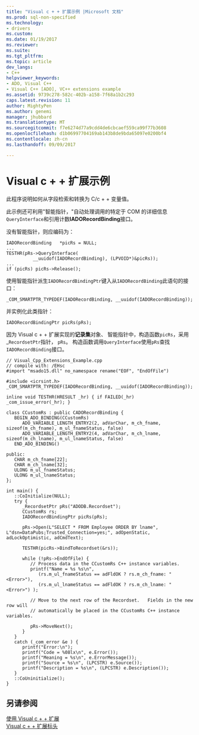 ```yaml
---
title: "Visual c + + 扩展示例 |Microsoft 文档"
ms.prod: sql-non-specified
ms.technology:
- drivers
ms.custom: 
ms.date: 01/19/2017
ms.reviewer: 
ms.suite: 
ms.tgt_pltfrm: 
ms.topic: article
dev_langs:
- C++
helpviewer_keywords:
- ADO, Visual C++
- Visual C++ [ADO], VC++ extensions example
ms.assetid: 9739c278-582c-402b-a158-7f68a1b2c293
caps.latest.revision: 11
author: MightyPen
ms.author: genemi
manager: jhubbard
ms.translationtype: MT
ms.sourcegitcommit: f7e6274d77a9cdd4de6cbcaef559ca99f77b3608
ms.openlocfilehash: d1b06997704169ab143b8de9bda65097e0200bf4
ms.contentlocale: zh-cn
ms.lasthandoff: 09/09/2017

---
```

# <a name="visual-c-extensions-example"></a>Visual c + + 扩展示例
此程序说明如何从字段检索和转换为 C/c + + 变量值。  
  
 此示例还可利用"智能指针，"自动处理调用的特定于 COM 的详细信息`QueryInterface`和引用计数**IADORecordBinding**接口。  
  
 没有智能指针，则应编码为：  
  
```  
IADORecordBinding   *picRs = NULL;  
...  
TESTHR(pRs->QueryInterface(  
          __uuidof(IADORecordBinding), (LPVOID*)&picRs));  
...  
if (picRs) picRs->Release();  
```  
  
 使用智能指针派生`IADORecordBindingPtr`键入从`IADORecordBinding`此语句的接口：  
  
```  
_COM_SMARTPTR_TYPEDEF(IADORecordBinding, __uuidof(IADORecordBinding));  
```  
  
 并实例化此类指针：  
  
```  
IADORecordBindingPtr picRs(pRs);  
```  
  
 因为 Visual c + + 扩展实现的**记录集**对象、 智能指针中，构造函数`picRs`，采用 _`RecordsetPtr`指针， `pRs`。 构造函数调用`QueryInterface`使用`pRs`查找`IADORecordBinding`接口。  
  
```  
// Visual_Cpp_Extensions_Example.cpp  
// compile with: /EHsc  
#import "msado15.dll" no_namespace rename("EOF", "EndOfFile")  
  
#include <icrsint.h>  
_COM_SMARTPTR_TYPEDEF(IADORecordBinding, __uuidof(IADORecordBinding));  
  
inline void TESTHR(HRESULT _hr) { if FAILED(_hr) _com_issue_error(_hr); }  
  
class CCustomRs : public CADORecordBinding {  
   BEGIN_ADO_BINDING(CCustomRs)  
      ADO_VARIABLE_LENGTH_ENTRY2(2, adVarChar, m_ch_fname, sizeof(m_ch_fname), m_ul_fnameStatus, false)  
      ADO_VARIABLE_LENGTH_ENTRY2(4, adVarChar, m_ch_lname, sizeof(m_ch_lname), m_ul_lnameStatus, false)  
   END_ADO_BINDING()  
  
public:  
   CHAR m_ch_fname[22];  
   CHAR m_ch_lname[32];  
   ULONG m_ul_fnameStatus;  
   ULONG m_ul_lnameStatus;  
};  
  
int main() {  
   ::CoInitialize(NULL);  
   try {  
      _RecordsetPtr pRs("ADODB.Recordset");  
      CCustomRs rs;  
      IADORecordBindingPtr picRs(pRs);  
  
      pRs->Open(L"SELECT * FROM Employee ORDER BY lname", L"dsn=DataPubs;Trusted_Connection=yes;", adOpenStatic, adLockOptimistic, adCmdText);  
  
      TESTHR(picRs->BindToRecordset(&rs));  
  
      while (!pRs->EndOfFile) {  
         // Process data in the CCustomRs C++ instance variables.  
         printf("Name = %s %s\n",  
            (rs.m_ul_fnameStatus == adFldOK ? rs.m_ch_fname: "<Error>"),   
            (rs.m_ul_lnameStatus == adFldOK ? rs.m_ch_lname: "<Error>") );  
  
         // Move to the next row of the Recordset.   Fields in the new row will   
         // automatically be placed in the CCustomRs C++ instance variables.  
  
         pRs->MoveNext();  
      }  
   }  
   catch (_com_error &e ) {  
      printf("Error:\n");  
      printf("Code = %08lx\n", e.Error());  
      printf("Meaning = %s\n", e.ErrorMessage());  
      printf("Source = %s\n", (LPCSTR) e.Source());  
      printf("Description = %s\n", (LPCSTR) e.Description());  
   }  
   ::CoUninitialize();  
}  
```  
  
## <a name="see-also"></a>另请参阅  
 [使用 Visual c + + 扩展](../../../ado/guide/appendixes/using-visual-c-extensions.md)   
 [Visual c + + 扩展标头](../../../ado/guide/appendixes/visual-c-extensions-header.md)
